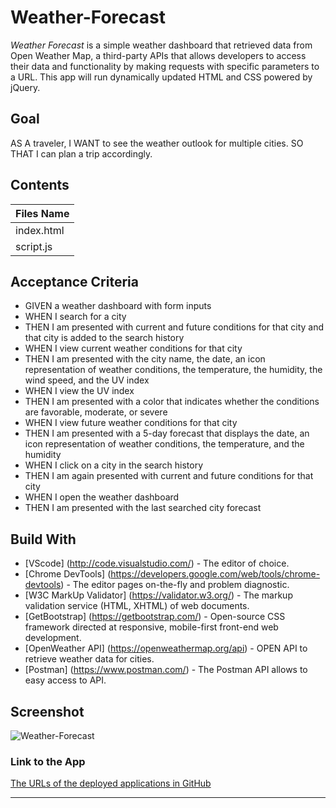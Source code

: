 # Weather-Forecast
*Weather Forecast* is a simple weather dashboard that retrieved data from Open Weather Map, a third-party APIs that allows developers to access their data and functionality by making requests with specific parameters to a URL. This app will run dynamically updated HTML and CSS powered by jQuery.


## Goal 
<p> AS A traveler, I WANT to see the weather outlook for multiple cities. SO THAT I can plan a trip accordingly.</p>

## Contents
Files Name |
-----------|
index.html |
script.js  |

## Acceptance Criteria
* GIVEN a weather dashboard with form inputs
* WHEN I search for a city
* THEN I am presented with current and future conditions for that city and that city is added to the search history
* WHEN I view current weather conditions for that city
* THEN I am presented with the city name, the date, an icon representation of weather conditions, the temperature, the humidity, the wind speed, and the UV index
* WHEN I view the UV index
* THEN I am presented with a color that indicates whether the conditions are favorable, moderate, or severe
* WHEN I view future weather conditions for that city
* THEN I am presented with a 5-day forecast that displays the date, an icon representation of weather conditions, the temperature, and the humidity
* WHEN I click on a city in the search history
* THEN I am again presented with current and future conditions for that city
* WHEN I open the weather dashboard
* THEN I am presented with the last searched city forecast


## Build With
* [VScode] (http://code.visualstudio.com/) - The editor of choice.
* [Chrome DevTools] (https://developers.google.com/web/tools/chrome-devtools) - The editor pages on-the-fly and problem diagnostic.
* [W3C MarkUp Validator] (https://validator.w3.org/) - The markup validation service (HTML, XHTML) of web documents.
* [GetBootstrap] (https://getbootstrap.com/) - Open-source CSS framework directed at responsive, mobile-first front-end web development. 
* [OpenWeather API] (https://openweathermap.org/api) - OPEN API to retrieve weather data for cities.
* [Postman] (https://www.postman.com/) - The Postman API allows to easy access to API.

## Screenshot
![Weather-Forecast](https://user-images.githubusercontent.com/7066137/94339127-df562500-003a-11eb-9c08-114cac8f9548.png)

### Link to the App
<a href="https://amiresf1983.github.io/Week6-Weather-App/">The URLs of the deployed applications in GitHub</a><hr>
